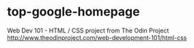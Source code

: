 # top-google-homepage

Web Dev 101 - HTML / CSS project from The Odin Project
http://www.theodinproject.com/web-development-101/html-css

